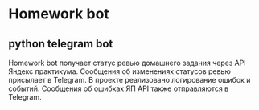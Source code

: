 # Homework bot
## python telegram bot

Homework bot получает статус ревью домашнего задания через API Яндекс практикума. Сообщения об изменениях статусов ревью присылает в Telegram.
В проекте реализовано логирование ошибок и событий. Сообщения об ошибках ЯП API также отправляются в Telegram.
